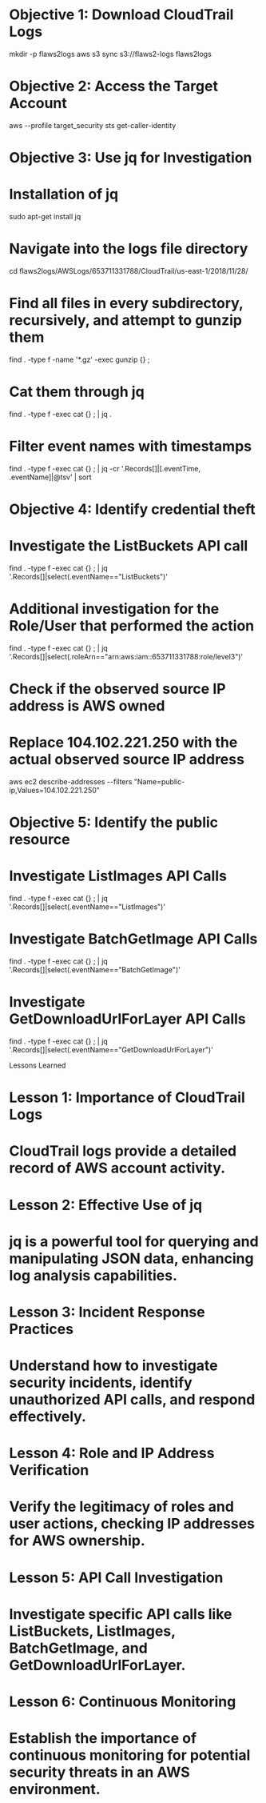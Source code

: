 

# Objective 1: Download CloudTrail Logs
mkdir -p flaws2logs
aws s3 sync s3://flaws2-logs flaws2logs

# Objective 2: Access the Target Account
aws --profile target_security sts get-caller-identity

# Objective 3: Use jq for Investigation
# Installation of jq
sudo apt-get install jq

# Navigate into the logs file directory
cd flaws2logs/AWSLogs/653711331788/CloudTrail/us-east-1/2018/11/28/

# Find all files in every subdirectory, recursively, and attempt to gunzip them
find . -type f -name '*.gz' -exec gunzip {} \;

# Cat them through jq
find . -type f -exec cat {} \; | jq .

# Filter event names with timestamps
find . -type f -exec cat {} \; | jq -cr '.Records[]|[.eventTime, .eventName]|@tsv' | sort

# Objective 4: Identify credential theft
# Investigate the ListBuckets API call
find . -type f -exec cat {} \; | jq '.Records[]|select(.eventName=="ListBuckets")'

# Additional investigation for the Role/User that performed the action
find . -type f -exec cat {} \; | jq '.Records[]|select(.roleArn=="arn:aws:iam::653711331788:role/level3")'

# Check if the observed source IP address is AWS owned
# Replace 104.102.221.250 with the actual observed source IP address
aws ec2 describe-addresses --filters "Name=public-ip,Values=104.102.221.250"

# Objective 5: Identify the public resource
# Investigate ListImages API Calls
find . -type f -exec cat {} \; | jq '.Records[]|select(.eventName=="ListImages")'

# Investigate BatchGetImage API Calls
find . -type f -exec cat {} \; | jq '.Records[]|select(.eventName=="BatchGetImage")'

# Investigate GetDownloadUrlForLayer API Calls
find . -type f -exec cat {} \; | jq '.Records[]|select(.eventName=="GetDownloadUrlForLayer")'

Lessons Learned

# Lesson 1: Importance of CloudTrail Logs
# CloudTrail logs provide a detailed record of AWS account activity.

# Lesson 2: Effective Use of jq
# jq is a powerful tool for querying and manipulating JSON data, enhancing log analysis capabilities.

# Lesson 3: Incident Response Practices
# Understand how to investigate security incidents, identify unauthorized API calls, and respond effectively.

# Lesson 4: Role and IP Address Verification
# Verify the legitimacy of roles and user actions, checking IP addresses for AWS ownership.

# Lesson 5: API Call Investigation
# Investigate specific API calls like ListBuckets, ListImages, BatchGetImage, and GetDownloadUrlForLayer.

# Lesson 6: Continuous Monitoring
# Establish the importance of continuous monitoring for potential security threats in an AWS environment.





